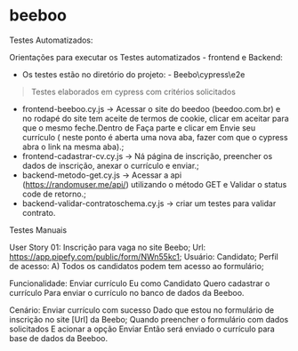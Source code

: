 # beeboo

Testes Automatizados:

Orientações para executar os Testes automatizados - frontend e Backend:

* Os testes estão no diretório do projeto: - Beebo\cypress\e2e

> Testes elaborados em cypress com critérios solicitados 

* frontend-beeboo.cy.js -> Acessar o site do beedoo (beedoo.com.br) e no rodapé do site tem aceite de termos de cookie, clicar em aceitar para que o mesmo feche.Dentro de Faça parte e clicar em Envie seu currículo ( neste ponto é aberta uma nova aba, fazer com que o cypress abra o link na mesma aba).;
* frontend-cadastrar-cv.cy.js -> Ná página de inscrição, preencher os dados de inscrição, anexar o currículo e enviar.;
* backend-metodo-get.cy.js -> Acessar a api (https://randomuser.me/api/) utilizando o método GET e Validar o status code de retorno.;
* backend-validar-contratoschema.cy.js -> criar um testes para validar contrato.

Testes Manuais


User Story 01: Inscrição para vaga no site Beebo;
Url: https://app.pipefy.com/public/form/NWn55kc1;
Usuário: Candidato;
Perfil de acesso:
A) Todos os candidatos podem tem acesso ao formulário;

Funcionalidade: Enviar currículo
Eu como Candidato
Quero cadastrar o currículo 
Para enviar o currículo no banco de dados da Beeboo. 

Cenário: Enviar currículo com sucesso 
Dado que estou no formulário de inscrição no site [Url] da Beebo;
Quando preencher o formulário com dados solicitados 
E acionar a opção Enviar
Então será enviado o currículo para base de dados da Beeboo.







